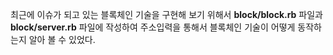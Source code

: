 최근에 이슈가 되고 있는 블록체인 기술을 구현해 보기 위해서 **block/block.rb** 파일과 **block/server.rb** 파일에 작성하여 주소입력을 통해서 블록체인 기술이 어떻게 동작하는지 알아 볼 수 있었다.

